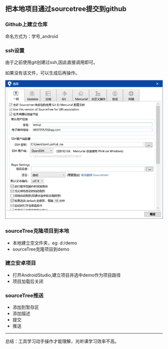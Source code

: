 

## 把本地项目通过sourcetree提交到github




### Github上建立仓库

命名方式为：学号_android

### ssh设置

由于之前使用git创建过ssh,因此直接调用即可。

如果没有该文件，可以生成后再操作。



![2019-09-10_17-07-12](../static/2019-09-10_17-07-12.png)

### sourceTree克隆项目到本地

- 本地建立空文件夹，eg: d:/demo
- sourceTree克隆项目到demo

### 建立安卓项目

- 打开AndroidStudio,建立项目并选中demo作为项目路径
- 项目加载后关闭



### sourceTree推送

- 添加到暂存区
- 添加描述
- 提交
- 推送





















































<hr>

总结：工具学习动手操作才能理解，光听课学习效率不高。

